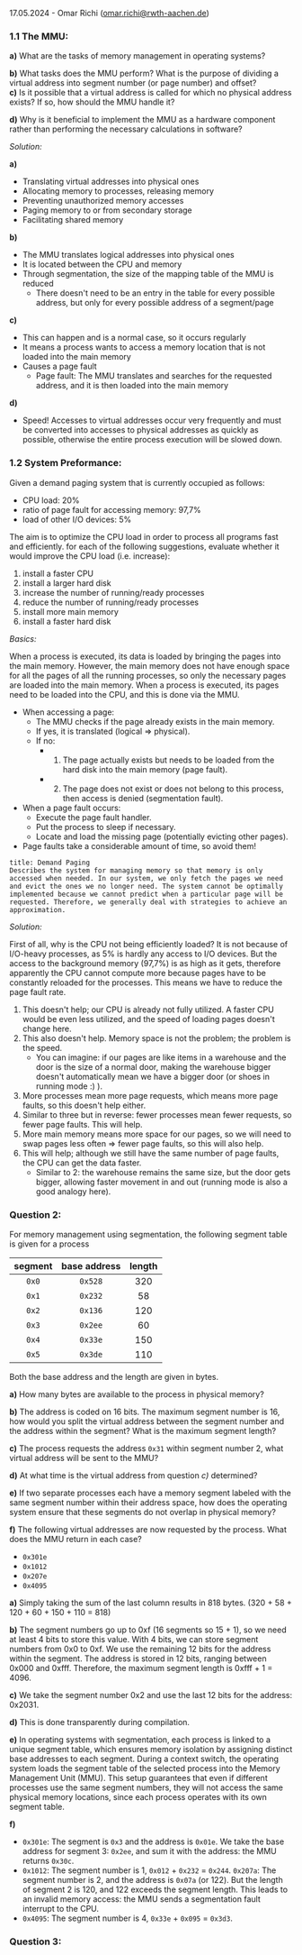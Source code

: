 17.05.2024 - Omar Richi (omar.richi@rwth-aachen.de)

### 1.1 The MMU:

**a)** What are the tasks of memory management in operating systems? 

**b)** What tasks does the MMU perform? What is the purpose of dividing a virtual address into segment number (or page number) and offset?  
**c)** Is it possible that a virtual address is called for which no physical address exists? If so, how should the MMU handle it? 

**d)** Why is it beneficial to implement the MMU as a hardware component rather than performing the necessary calculations in software?

*Solution:*

**a)**
- Translating virtual addresses into physical ones  
- Allocating memory to processes, releasing memory  
- Preventing unauthorized memory accesses  
- Paging memory to or from secondary storage  
- Facilitating shared memory

**b)**
- The MMU translates logical addresses into physical ones
- It is located between the CPU and memory
- Through segmentation, the size of the mapping table of the MMU is reduced
	- There doesn't need to be an entry in the table for every possible address, but only for every possible address of a segment/page

**c)**
- This can happen and is a normal case, so it occurs regularly
- It means a process wants to access a memory location that is not loaded into the main memory
- Causes a page fault
    - Page fault: The MMU translates and searches for the requested address, and it is then loaded into the main memory

**d)**
- Speed! Accesses to virtual addresses occur very frequently and must be converted into accesses to physical addresses as quickly as possible, otherwise the entire process execution will be slowed down.

### 1.2 System Preformance:

Given a demand paging system that is currently occupied as follows:
- CPU load: 20%
- ratio of page fault for accessing memory: 97,7%
- load of other I/O devices: 5%

The aim is to optimize the CPU load in order to process all programs fast and efficiently. for each of the following suggestions, evaluate whether it would improve the CPU load (i.e. increase):

1. install a faster CPU  
2. install a larger hard disk  
3. increase the number of running/ready processes  
4. reduce the number of running/ready processes  
5. install more main memory  
6. install a faster hard disk

*Basics:*

When a process is executed, its data is loaded by bringing the pages into the main memory. However, the main memory does not have enough space for all the pages of all the running processes, so only the necessary pages are loaded into the main memory. When a process is executed, its pages need to be loaded into the CPU, and this is done via the MMU.


- When accessing a page:
    - The MMU checks if the page already exists in the main memory.
    - If yes, it is translated (logical $\Rightarrow$ physical).
    - If no:
        - 1. The page actually exists but needs to be loaded from the hard disk into the main memory (page fault).
        - 2. The page does not exist or does not belong to this process, then access is denied (segmentation fault).
- When a page fault occurs:
    - Execute the page fault handler.
    - Put the process to sleep if necessary.
    - Locate and load the missing page (potentially evicting other pages).
- Page faults take a considerable amount of time, so avoid them!

```ad-note
title: Demand Paging
Describes the system for managing memory so that memory is only accessed when needed. In our system, we only fetch the pages we need and evict the ones we no longer need. The system cannot be optimally implemented because we cannot predict when a particular page will be requested. Therefore, we generally deal with strategies to achieve an approximation.
```

*Solution:*

First of all, why is the CPU not being efficiently loaded? It is not because of I/O-heavy processes, as 5% is   hardly any access to I/O devices. But the access to the background memory (97,7%) is as high as it gets, therefore apparently the CPU cannot compute more because pages have to be constantly reloaded for the processes. This means we have to reduce the page fault rate.

1. This doesn't help; our CPU is already not fully utilized. A faster CPU would be even less utilized, and the speed of loading pages doesn't change here.
2. This also doesn't help. Memory space is not the problem; the problem is the speed.
    - You can imagine: if our pages are like items in a warehouse and the door is the size of a normal door, making the warehouse bigger doesn't automatically mean we have a bigger door (or shoes in running mode :) ).
3. More processes mean more page requests, which means more page faults, so this doesn't help either.
4. Similar to three but in reverse: fewer processes mean fewer requests, so fewer page faults. This will help.
5. More main memory means more space for our pages, so we will need to swap pages less often $\Rightarrow$ fewer page faults, so this will also help.
6. This will help; although we still have the same number of page faults, the CPU can get the data faster.
    - Similar to 2: the warehouse remains the same size, but the door gets bigger, allowing faster movement in and out (running mode is also a good analogy here).

### Question 2:

For memory management using segmentation, the following segment table is given for a process

|  segment  | base address | length |
|:---------:|:------------:|:------:|
| ```0x0``` | ```0x528```  |  320   |
| ```0x1``` | ```0x232```  |   58   |
| ```0x2``` | ```0x136```  |  120   |
| ```0x3``` | ```0x2ee```  |   60   |
| ```0x4``` | ```0x33e```  |  150   |
| ```0x5``` | ```0x3de```  |  110   |


Both the base address and the length are given in bytes.  

**a)** How many bytes are available to the process in physical memory?  

**b)** The address is coded on 16 bits. The maximum segment number is 16, how would you split the virtual address between the segment number and the address within the segment? What is the maximum segment length?

**c)** The process requests the address ```0x31``` within segment number 2, what virtual address will be sent to the MMU?

**d)** At what time is the virtual address from question *c)* determined?

**e)** If two separate processes each have a memory segment labeled with the same segment number within their address space, how does the operating system ensure that these segments do not overlap in physical memory?

**f)** The following virtual addresses are now requested by the process. What does the MMU return in each case?
- ```0x301e```
- ```0x1012```
- ```0x207e```
- ```0x4095```

**a)** Simply taking the sum of the last column results in 818 bytes. (320 + 58 + 120 + 60 + 150 + 110 = 818)

**b)** The segment numbers go up to 0xf (16 segments so 15 + 1), so we need at least 4 bits to store this value. With 4 bits, we can store segment numbers from 0x0 to 0xf. We use the remaining 12 bits for the address within the segment. The address is stored in 12 bits, ranging between 0x000 and 0xfff. Therefore, the maximum segment length is 0xfff + 1 = 4096.

**c)** We take the segment number 0x2 and use the last 12 bits for the address: 0x2031.

**d)** This is done transparently during compilation.

**e)** In operating systems with segmentation, each process is linked to a unique segment table, which ensures memory isolation by assigning distinct base addresses to each segment. During a context switch, the operating system loads the segment table of the selected process into the Memory Management Unit (MMU). This setup guarantees that even if different processes use the same segment numbers, they will not access the same physical memory locations, since each process operates with its own segment table.

**f)**

- ```0x301e```: The segment is ```0x3``` and the address is ```0x01e```. We take the base address for segment 3: ```0x2ee```, and sum it with the address: the MMU returns ```0x30c```. 
- ```0x1012```: The segment number is 1, ```0x012``` + ```0x232``` = ```0x244```. ```0x207a```: The segment number is 2, and the address is ```0x07a``` (or 122). But the length of segment 2 is 120, and 122 exceeds the segment length. This leads to an invalid memory access: the MMU sends a segmentation fault interrupt to the CPU. 
- ```0x4095```: The segment number is 4, ```0x33e``` + ```0x095``` = ```0x3d3```.

### Question 3: